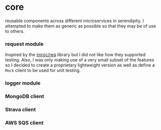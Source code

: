 # core
reusable components across different microservices in serendipity. I attempted to make them as
generic as possible so that they may be of use to others.


### request module
Inspired by the [imroc/req](https://github.com/imroc/req) library but I did not like how they supported testing.
Also, I was only making use of a very small subset of the features so I decided to create a proprietary lightweight version
as well as define a `Mock` client to be used for unit testing.

### logger module

### MongoDB client

### Strava client

### AWS SQS client